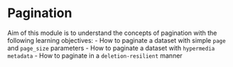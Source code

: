 # Pagination 
Aim of this module is to understand the concepts of pagination with the following learning objectives:
    - How to paginate a dataset with simple `page` and `page_size` parameters
    - How to paginate a dataset with `hypermedia metadata`
    - How to paginate in a `deletion-resilient` manner